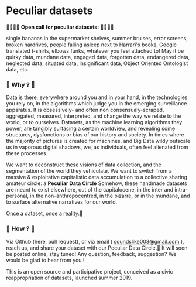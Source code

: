# Peculiar datasets

🚀👾🌵🗿 **Open call for peculiar datasets:** 🚀👾🌵🗿

single bananas in the supermarket shelves, summer bruises, error screens, broken hardrives, people falling asleep next to Harrari's books, Google translated t-shirts, elbows funks, whatever you feel attached to!
May it be quirky data, mundane data, engaged data, forgotten data, endangered data, neglected data, situated data, insignificant data, Object Oriented Ontologist data, etc.


### 🐧 Why ? 🐧
Data is there, everywhere around you and in your hand, in the technologies you rely on, in the algorithms which judge you in the emerging surveillance apparatus. It is obsessively- and often non consensualy-scraped, aggregated, measured, interpreted, and change the way we relate to the world, or to ourselves. Datasets, as the machine learning algorithms they power, are tangibly surfacing a certain worldview, and revealing some structures, dysfunctions or bias of our history and society. In times where the majority of pictures is created for machines, and Big Data wildy outscale us in vaporous digital shadows, we, as individuals, often feel alienated from these processes.

We want to deconstruct these visions of data collection, and the segmentation of the world they vehiculate. We want to switch from a massive & exploitative capitalistic data accumulation to a collective sharing amateur circle: a **Peculiar Data Circle**
Somehow, these handmade datasets are meant to exist elsewhere, out of the capitalocene, in the inter and intra-personal, in the non-anthropocentred, in the bizarre, or in the mundane, and to surface alternative narratives for our world.

Once a dataset, once a reality.🌈 

### 🐠 How ? 🐠
Via Github (here, pull request), or via email ( soundslike003@gmail.com ), reach us, and share your dataset with our Peculiar Data Circle.💫
It will soon be posted online, stay tuned! 
Any question, feedback, suggestion? We would be glad to hear from you !

This is an open source and participative project, conceived as a civic reappropriation of datasets, launched summer 2019. 
